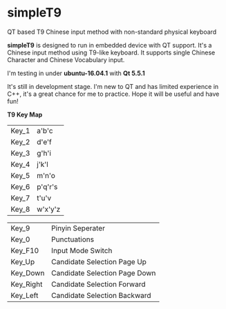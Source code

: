 # simpleT9
QT based T9 Chinese input method with non-standard physical keyboard

<p>
<b>simpleT9</b> is designed to run in embedded device with QT support. 
It's a Chinese input method using T9-like keyboard. 
It supports single Chinese Character and Chinese Vocabulary input.
</p>
<p>
I'm testing in under <b>ubuntu-16.04.1</b> with <b>Qt 5.5.1</b>
</p>

<p>
It's still in development stage.
I'm new to QT and has limited experience in C++, it's a great chance for me to practice. Hope it will be useful and have fun!
</p>

<p><b>T9 Key Map</b>
<tabl><tr><td>
  <table>
    <tr>
      <td>Key_1</td><td>a'b'c</td>
    </tr>
    <tr>
      <td>Key_2</td><td>d'e'f</td>
    </tr>
    <tr>
      <td>Key_3</td><td>g'h'i</td>
    </tr>
    <tr>
      <td>Key_4</td><td>j'k'l</td>
    </tr>
    <tr>
      <td>Key_5</td><td>m'n'o</td>
    </tr>
    <tr>
      <td>Key_6</td><td>p'q'r's</td>
    </tr>
    <tr>
      <td>Key_7</td><td>t'u'v</td>
    </tr>
    <tr>
      <td>Key_8</td><td>w'x'y'z</td>
    </tr>
    </tr>
  </table>
  </td>
  <td>
  <table>
    <tr>
      <td>Key_9</td>
      <td>Pinyin Seperater</td>
    </tr>
    <tr>
      <td>Key_0</td>
      <td>Punctuations</td>
    </tr>
    <tr>
      <td>Key_F10</td>
      <td>Input Mode Switch</td>
    </tr>
    <tr>
      <td>Key_Up</td>
      <td>Candidate Selection Page Up</td>
    </tr>
    <tr>
      <td>Key_Down</td>
      <td>Candidate Selection Page Down</td>
    </tr>
    <tr>
      <td>Key_Right</td>
      <td>Candidate Selection Forward</td>
    </tr>
    <tr>
      <td>Key_Left</td>
      <td>Candidate Selection Backward</td>
    </tr>
  </table>
  </td>
  </tr>
</p>

